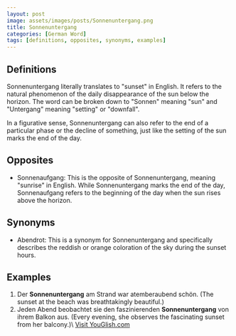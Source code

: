 ```yaml
---
layout: post
image: assets/images/posts/Sonnenuntergang.png
title: Sonnenuntergang
categories: [German Word]
tags: [definitions, opposites, synonyms, examples]
---
```


## Definitions

Sonnenuntergang literally translates to "sunset" in English. It refers to the natural phenomenon of the daily disappearance of the sun below the horizon. The word can be broken down to "Sonnen" meaning "sun" and "Untergang" meaning "setting" or "downfall". 

In a figurative sense, Sonnenuntergang can also refer to the end of a particular phase or the decline of something, just like the setting of the sun marks the end of the day.

## Opposites

- Sonnenaufgang: This is the opposite of Sonnenuntergang, meaning "sunrise" in English. While Sonnenuntergang marks the end of the day, Sonnenaufgang refers to the beginning of the day when the sun rises above the horizon.

## Synonyms

- Abendrot: This is a synonym for Sonnenuntergang and specifically describes the reddish or orange coloration of the sky during the sunset hours.

## Examples

1. Der **Sonnenuntergang** am Strand war atemberaubend schön. (The sunset at the beach was breathtakingly beautiful.)
2. Jeden Abend beobachtet sie den faszinierenden **Sonnenuntergang** von ihrem Balkon aus. (Every evening, she observes the fascinating sunset from her balcony.)\ <a id="yg-widget-0" class="youglish-widget" data-query="Sonnenuntergang" data-lang="german" data-components="8412" data-auto-start="0" data-bkg-color="theme_light" data-title="How%20to%20pronounce%20Sonnenuntergang%20in%20German"  rel="nofollow" href="https://youglish.com">Visit YouGlish.com</a><script async src="https://youglish.com/public/emb/widget.js" charset="utf-8"></script>